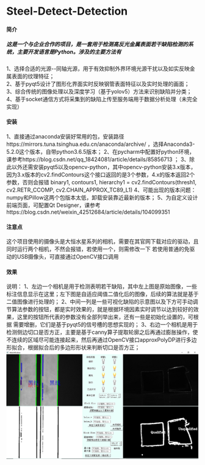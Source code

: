 # Steel-Detect-Detection
#### 简介  
##### 这是一个与企业合作的项目，是一套用于检测高反光金属表面若干缺陷检测的系统，主要开发语言是Python。涉及的主要方法有  
1、选择合适的光源--同轴光源，用于有效抑制外界环境光源干扰以及如实反映金属表面的纹理特征；  
2、基于pyqt5设计了图形化界面实时反映钢管表面特征以及实时处理的画面；  
3、综合传统的图像处理以及深度学习（基于yolov5）方法来识别缺陷并分类；  
4、基于socket通信方式将采集到的缺陷上传至服务端用于数据分析处理（未完全实现）  
#### 安装
1、直接通过anaconda安装好常用的包，安装路径https://mirrors.tuna.tsinghua.edu.cn/anaconda/archive/ ，选择Anaconda3-5.2.0这个版本，自带python3.6.5版本；
2、在pycharm中配置好python环境，课参考https://blog.csdn.net/qq_18424081/article/details/85856713 ；
3、除此以外还需安装pyqt5以及opencv-python，其中opencv-python安装3.x版本，因为3.x版本的cv2.findContours这个接口返回的是3个参数，4.x的版本返回2个参数，否则会报错
binary1, contours1, hierarchy1 = cv2.findContours(thresh1, cv2.RETR_CCOMP, cv2.CHAIN_APPROX_TC89_L1)
4、可能出现的版本问题：numpy和Pillow这两个包版本太低，卸载安装靠近最新的版本；
5、为自定义设计前端页面，可配置Qt Designer，课参考https://blog.csdn.net/weixin_42512684/article/details/104099351
#### 注意点
这个项目使用的摄像头是大恒水星系列的相机，需要在其官网下载对应的驱动，且同时运行两个相机，不然会报错，若使用一个，则需修改一下
若使用普通的免驱动的USB摄像头，可直接通过OpenCV接口调用
#### 效果
说明：
1、左边一个相机是用于检测表明若干缺陷，其中左上图是原始图像，一些标注信息显示在这里；左下图是自适应阈值二值化后的图像，后续的算法就是基于二值图像进行处理的；
2、中间一列是一些可视化缺陷的示意图以及下方可手动调节算法参数的按钮，都是实时效果的，就是根据环境因素实时调节以达到较好的效果，这里的按钮所代表的参数没有全部列举出来，还有一些是初始化设置的，可根据 需要增删，它们是基于pyqt5的信号槽的思想实现的；
3、右边一个相机是用于检测侧边切口是否方正，主要是基于canny算子提取轮廓之后再通过膨胀操作，使不连续的区域尽可能连接起来，然后再通过OpenCV接口approxPolyDP进行多边形拟合，根据拟合后的多边形形状来判断切口是否方正；
![](https://github.com/optics915/Steel-Detect-Detection/blob/master/test_result.png)
